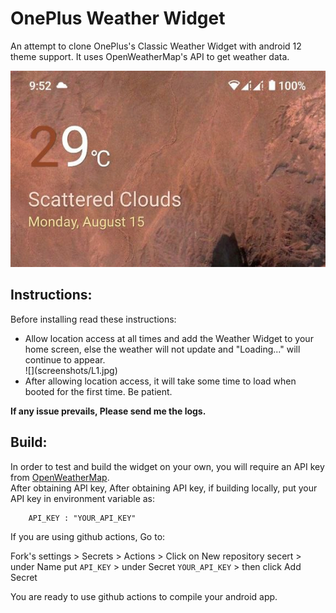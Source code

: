 # OnePlus Weather Widget

An attempt to clone OnePlus's Classic Weather Widget with android 12 theme support. It uses OpenWeatherMap's API to get weather data.

![](screenshots/a12.jpg)

## Instructions:
Before installing read these instructions:
<ul>
    <li>Allow location access at all times and add the Weather Widget to your home screen, else the weather will not update and "Loading..." will continue to appear.
 </li>
![](screenshots/L1.jpg)

<li>After allowing location access, it will take some time to load when booted for the first time. Be patient.</li>
</ul>

**If any issue prevails, Please send me the logs.**

## Build:
In order to test and build the widget on your own, you will require an API key from [OpenWeatherMap](https://openweathermap.org/api).
<br>
After obtaining API key,  After obtaining API key, if building locally, put your API key in environment variable as:
```
    API_KEY : "YOUR_API_KEY"
```
If you are using github actions, Go to:

Fork's settings > Secrets > Actions > Click on New repository secert > under Name put `API_KEY` > under Secret `YOUR_API_KEY` > then click Add Secret

You are ready to use github actions to compile your android app.
